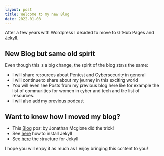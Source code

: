 ```yaml
---
layout: post
title: Welcome to my new Blog
date: 2022-01-08
---
```


After a few years with Wordpress I decided to move to GitHub Pages and [Jekyll](http://jekyllrb.com).  

## New Blog but same old spirit

Even though this is a big change, the spirit of the blog stays the same:

- I will share resources about Pentest and Cybersecurity in general
- I will continue to share about my journey in this exciting world
- You will even see Posts from my previous blog here like for example the list of communities for women in cyber and tech and the list of resources.
- I will also add my previous podcast

## Want to know how I moved my blog?

- This [Blog](http://jmcglone.com/guides/github-pages/) post by Jonathan Mcglone did the trick!
- See [here](https://jekyllrb.com/docs/installation/) how to install Jekyll
- See [here](https://jekyllrb.com/docs/structure/) the structure for Jekyll

I hope you will enjoy it as much as I enjoy bringing this content to you!